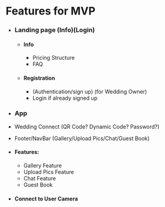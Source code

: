 # Features for MVP

- ### Landing page (Info)(Login)
  - #### Info
    - Pricing Structure
    - FAQ
  - #### Registration
    - (Authentication/sign up) (for Wedding Owner)
    - Login if already signed up

- ### App
- Wedding Connect (QR Code? Dynamic Code? Password?)
- Footer/NavBar (Gallery/Upload Pics/Chat/Guest Book)
- #### Features:
  - Gallery Feature
  - Upload Pics Feature
  - Chat Feature
  - Guest Book 
- #### Connect to User Camera
